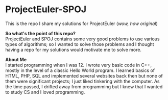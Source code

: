# ProjectEuler-SPOJ
This is the repo I share my solutions for ProjectEuler (<i>wow, how original</i>)

<b>So what's the point of this repo?</b>
<br>
ProjectEuler and SPOJ contains some very good problems to use various types of algorithms; so I wanted to solve those problems and I thought having a repo for my solutions would motivate me to solve more.

<b>About Me</b><br>
I started programming when I was 12. I wrote very basic code in C++, mostly in the level of a classic Hello World program. I learned basics of HTML, PHP, SQL and implemented several websites back then but none of them were significant projects; I just liked tinkering with the computer. As the time passed, I drifted away from programming but I knew that I wanted to study CS and I loved programming.
